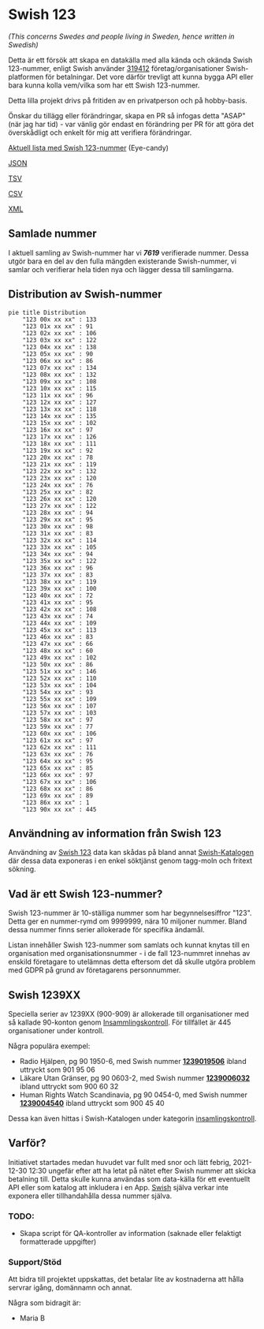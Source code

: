 # Swish 123

*(This concerns Swedes and people living in Sweden, hence written in Swedish)*

Detta är ett försök att skapa en datakälla med alla kända och okända Swish 123-nummer, enligt Swish använder [319412](https://www.swish.nu/about-swish#Swish_in_numbers) företag/organisationer Swish-platformen för betalningar. Det vore därför trevligt att kunna bygga API eller bara kunna kolla vem/vilka som har ett Swish 123-nummer.

Detta lilla projekt drivs på fritiden av en privatperson och på hobby-basis.

Önskar du tillägg eller förändringar, skapa en PR så infogas detta "ASAP" (när jag har tid) - var vänlig gör endast en förändring per PR för att göra det överskådligt och enkelt för mig att verifiera förändringar.



[Aktuell lista med Swish 123-nummer](https://github.com/cisene/swish-123/blob/master/swish-123.md) (Eye-candy)

[JSON](https://github.com/cisene/swish-123/blob/master/json/swish-123-datasource.json)

[TSV](https://github.com/cisene/swish-123/blob/master/text/swish-123-datasource.tsv)

[CSV](https://github.com/cisene/swish-123/blob/master/text/swish-123-datasource.csv)

[XML](https://github.com/cisene/swish-123/blob/master/xml-data/swish-123-datasource.xml)



## Samlade nummer

I aktuell samling av Swish-nummer har vi ***7619*** verifierade nummer. Dessa utgör bara en del av den fulla mängden existerande Swish-nummer, vi samlar och verifierar hela tiden nya och lägger dessa till samlingarna.

## Distribution av Swish-nummer

```mermaid
pie title Distribution
    "123 00x xx xx" : 133
    "123 01x xx xx" : 91
    "123 02x xx xx" : 106
    "123 03x xx xx" : 122
    "123 04x xx xx" : 138
    "123 05x xx xx" : 90
    "123 06x xx xx" : 86
    "123 07x xx xx" : 134
    "123 08x xx xx" : 132
    "123 09x xx xx" : 108
    "123 10x xx xx" : 115
    "123 11x xx xx" : 96
    "123 12x xx xx" : 127
    "123 13x xx xx" : 118
    "123 14x xx xx" : 135
    "123 15x xx xx" : 102
    "123 16x xx xx" : 97
    "123 17x xx xx" : 126
    "123 18x xx xx" : 111
    "123 19x xx xx" : 92
    "123 20x xx xx" : 78
    "123 21x xx xx" : 119
    "123 22x xx xx" : 132
    "123 23x xx xx" : 120
    "123 24x xx xx" : 76
    "123 25x xx xx" : 82
    "123 26x xx xx" : 120
    "123 27x xx xx" : 122
    "123 28x xx xx" : 94
    "123 29x xx xx" : 95
    "123 30x xx xx" : 98
    "123 31x xx xx" : 83
    "123 32x xx xx" : 114
    "123 33x xx xx" : 105
    "123 34x xx xx" : 94
    "123 35x xx xx" : 122
    "123 36x xx xx" : 96
    "123 37x xx xx" : 83
    "123 38x xx xx" : 119
    "123 39x xx xx" : 100
    "123 40x xx xx" : 72
    "123 41x xx xx" : 95
    "123 42x xx xx" : 108
    "123 43x xx xx" : 74
    "123 44x xx xx" : 109
    "123 45x xx xx" : 113
    "123 46x xx xx" : 83
    "123 47x xx xx" : 66
    "123 48x xx xx" : 60
    "123 49x xx xx" : 102
    "123 50x xx xx" : 86
    "123 51x xx xx" : 146
    "123 52x xx xx" : 110
    "123 53x xx xx" : 104
    "123 54x xx xx" : 93
    "123 55x xx xx" : 109
    "123 56x xx xx" : 107
    "123 57x xx xx" : 103
    "123 58x xx xx" : 97
    "123 59x xx xx" : 77
    "123 60x xx xx" : 106
    "123 61x xx xx" : 97
    "123 62x xx xx" : 111
    "123 63x xx xx" : 76
    "123 64x xx xx" : 95
    "123 65x xx xx" : 85
    "123 66x xx xx" : 97
    "123 67x xx xx" : 106
    "123 68x xx xx" : 86
    "123 69x xx xx" : 89
    "123 86x xx xx" : 1
    "123 90x xx xx" : 445
```

## Användning av information från Swish 123

Användning av [Swish 123](https://github.com/cisene/swish-123) data kan skådas på bland annat [Swish-Katalogen](https://b19.se/swish-katalogen/) där dessa data exponeras i en enkel söktjänst genom tagg-moln och fritext sökning.



## Vad är ett Swish 123-nummer?

Swish 123-nummer är 10-ställiga nummer som har begynnelsesiffror "123". Detta ger en nummer-rymd om 9999999, nära 10 miljoner nummer. Bland dessa nummer finns serier allokerade för specifika ändamål. 

Listan innehåller Swish 123-nummer som samlats och kunnat knytas till en organisation med organisationsnummer - i de fall 123-nummret innehas av enskild företagare to utelämnas detta eftersom det då skulle utgöra problem med GDPR på grund av företagarens personnummer.



## Swish 1239XX

Speciella serier av 1239XX (900-909) är allokerade till organisationer med så kallade 90-konton genom [Insammlingskontroll](https://www.insamlingskontroll.se/90-konto-organisationer/). För tillfället är 445 organisationer under kontroll.

Några populära exempel:

* Radio Hjälpen, pg 90 1950-6, med Swish nummer **[1239019506](https://b19.se/swish-katalogen/1239019506)** ibland uttryckt som 901 95 06
* Läkare Utan Gränser, pg 90 0603-2, med Swish nummer **[1239006032](https://b19.se/swish-katalogen/1239006032)** ibland uttryckt som 900 60 32
* Human Rights Watch Scandinavia, pg 90 0454-0, med Swish nummer **[1239004540](https://b19.se/swish-katalogen/1239004540)** ibland uttryckt som 900 45 40

Dessa kan även hittas i Swish-Katalogen under kategorin [insamlingskontroll](https://b19.se/swish-katalogen/k/insamlingskontroll).



## Varför?

Initiativet startades medan huvudet var fullt med snor och lätt febrig, 2021-12-30 12:30 ungefär efter att ha letat på nätet efter Swish nummer att skicka betalning till. Detta skulle kunna användas som data-källa för ett eventuellt API eller som katalog att inkludera i en App. [Swish](https://swish.nu/) själva verkar inte exponera eller tillhandahålla dessa nummer själva. 



### TODO:

* Skapa script för QA-kontroller av information (saknade eller felaktigt formatterade uppgifter)


### Support/Stöd

Att bidra till projektet uppskattas, det betalar lite av kostnaderna att hålla servrar igång, domännamn och annat.

Några som bidragit är:
* Maria B
